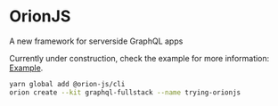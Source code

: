 # OrionJS

A new framework for serverside GraphQL apps

Currently under construction, check the example for more information: [Example](https://github.com/orionjs/orionjs/tree/master/examples/basic).

```sh
yarn global add @orion-js/cli
orion create --kit graphql-fullstack --name trying-orionjs
```
